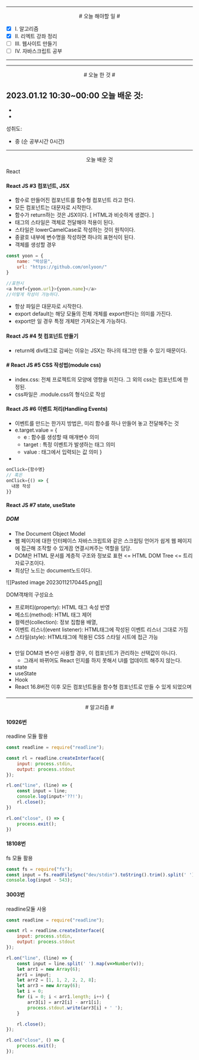 

----

<div align='center'>
# 오늘 해야할 일 #
</div>

- [x]  Ⅰ. 알고리즘
- [x]  Ⅱ. 리엑트 강좌 정리
- [ ]  Ⅲ. 웹사이트 만들기
- [ ]  Ⅳ. 자바스크립트 공부

----

----

<div align="center"># 오늘 한 것 #</div>

2023.01.12 10:30~00:00 
오늘 배운 것: 
- 
- 
- 

성취도: 
- 중 (순 공부시간 0시간)

***

<div align="center">오늘 배운 것</div>

React

#### React JS #3 컴포넌트, JSX

- 함수로 만들어진 컴포넌트를 함수형 컴포넌트 라고 한다.
- 모든 컴포넌트는 대문자로 시작한다.
- 함수가 return하는 것은 JSX이다. [ HTML과 비슷하게 생겼다. ]
- 태그의 스타일은 객체로 전달해야 적용이 된다.
- 스타일은 lowerCamelCase로 작성하는 것이 원칙이다.
- 중괄호 내부에 변수명을 작성하면 하나의 표현식이 된다.
- 객체를 생성할 경우 
```js
const yoon = {
	name: "박상윤",
	url: "https://github.com/onlyoon/"
}

//표현시
<a href={yoon.url}>{yoon.name}</a>
//이렇게 작성이 가능하다.
```
- 항상 파일은 대문자로 시작한다.
- export default는 해당 모듈의 전체 개체를 export한다는 의미를 가진다.
- export만 일 경우 특정 개체만 가져오는게 가능하다.

####

#### React JS #4 첫 컴포넌트 만들기 

- return에 div태그로 감싸는 이유는 JSX는 하나의 태그만 만들 수 있기 때문이다.

####

#### # React JS #5 CSS 작성법(module css)

- index.css: 전체 프로젝트의 모양에 영향을 미친다. 그 외의 css는 컴포넌트에 한정된.
- css파일은 .module.css의 형식으로 작성

####

#### React JS #6 이벤트 처리(Handling Events)

- 이벤트를 만드는 한가지 방법은, 미리 함수를 하나 만들어 놓고 전달해주는 것
- e.target.value = {
	- e : 함수를 생성할 때 매개변수 의미
	- target : 특정 이벤트가 발생하는 태그 의미
	- value : 태그에서 입력되는 값 의미
	}
- 

```js
onClick={함수명}
// 혹은
onClick={() => {
  내용 작성
}}
```


####

#### React JS #7 state, useState

##### DOM

- The Document Object Model
- 웹 페이지에 대한 인터페이스
	자바스크립트와 같은 스크립팅 언어가 쉽게 웹 페이지에 접근해 조작할 수 있게끔 연결시켜주는 역할을 담당.
- DOM은 HTML 문서를 계층적 구조와 정보로 표현 <= HTML DOM Tree <= 트리 자료구조이다.
- 최상단 노드는 document노드이다.

![[Pasted image 20230112170445.png]]

DOM객채의 구성요소
- 프로퍼티(property): HTML 태그 속성 반영
- 메소드(method): HTML 태그 제어
- 컬렉션(collection): 정보 집합용 배열, 
- 이벤트 리스너(event listener): HTML태그에 작성된 이벤트 리스너 그대로 가짐
- 스타일(style): HTML태그에 적용된 CSS 스타일 시트에 접근 가능



#####
- 만일 DOM과 변수만 사용할 경우, 이 컴포넌트가 관리하는 선택값이 아니다.
	- 그래서 바뀌어도 React 인지를 하지 못해서 UI를 업데이트 해주지 않는다.
- state
- useState
- Hook
- React 16.8버전 이후 모든 컴포넌트들을 함수형 컴포넌트로 만들 수 있게 되었으며 

####

--- 

<div align="center"> # 알고리즘 #</div>

#### 10926번

readline 모듈 활용

```js
const readline = require("readline");

const rl = readline.createInterface({
    input: process.stdin,
    output: process.stdout
});

rl.on("line", (line) => {
    const input = line;
    console.log(input+'??!');
    rl.close();
})

rl.on("close", () => {
    process.exit();
})
```
####
#### 18108번

fs 모듈 활용

```js
const fs = require("fs");
const input = fs.readFileSync("dev/stdin").toString().trim().split(' ').map(v=>Number(v));
console.log(input - 543);
```
####
#### 3003번

readline모듈 사용

```js
const readline = require("readline");

const rl = readline.createInterface({
    input: process.stdin,
    output: process.stdout
});

rl.on("line", (line) => {
    const input = line.split(' ').map(v=>Number(v));
    let arr1 = new Array(6);
    arr1 = input;
    let arr2 = [1, 1, 2, 2, 2, 8];
    let arr3 = new Array(6);
    let i = 0;
    for (i = 0; i < arr1.length; i++) {
        arr3[i] = arr2[i] - arr1[i];
        process.stdout.write(arr3[i] + ' ');
    }

    rl.close();
});

rl.on("close", () => {
    process.exit();
});
```
####